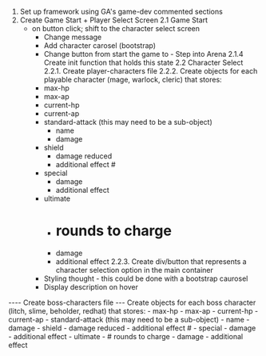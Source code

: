 1. Set up framework using GA's game-dev commented sections
2. Create Game Start + Player Select Screen
  2.1 Game Start
    <!-- 2.1.1. Create container grid item for all in-game components -->
      <!-- - initial start screen will actually be a flex item; will change to grid after character select. -->
      <!-- - container should initialize with static intro message and start button -->
    <!-- 2.1.2. Save container and start button as js variables -->
    <!-- 2.1.3. Initialize event listener for button click -->
      - on button click; shift to the character select screen
        - Change message
        - Add character carosel (bootstrap)
        - Change button from start the game to - Step into Arena
    2.1.4 Create init function that holds this state
  2.2 Character Select 
    2.2.1. Create player-characters file
      2.2.2. Create objects for each playable character (mage, warlock, cleric) that stores:
        - max-hp
        - max-ap
        - current-hp
        - current-ap
        - standard-attack (this may need to be a sub-object)
          - name
          - damage
        - shield
          - damage reduced
          - additional effect #
        - special 
          - damage
          - additional effect 
        - ultimate
          - # rounds to charge
          - damage
          - additional effect
      2.2.3. Create div/button that represents a character selection option in the main container
        - Styling thought - this could be done with a bootstrap caurosel
        - Display description on hover


---- Create boss-characters file
      --- Create objects for each boss character (litch, slime, beholder, redhat) that stores:
        - max-hp
        - max-ap
        - current-hp
        - current-ap
        - standard-attack (this may need to be a sub-object)
          - name
          - damage
        - shield
          - damage reduced
          - additional effect #
        - special 
          - damage
          - additional effect 
        - ultimate
          - # rounds to charge
          - damage
          - additional effect